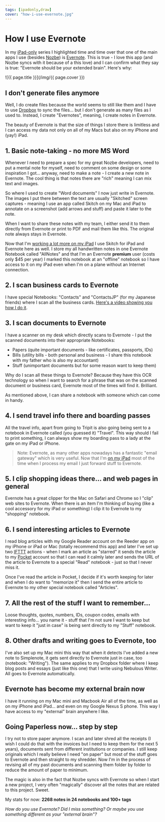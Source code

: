 ```yaml
---
tags: [ipadonly,draw]
cover: "how-i-use-evernote.jpg"
---
```


# How I use Evernote

In my [iPad-only](/ipadonly) series I highlighted time and time over that one of the main apps I use (besides [Nozbe][n]) is [Evernote](http://www.evernote.com). This is true - I love this app (and Nozbe syncs with it because of a this love) and I can confirm what they say is true: "Evernote should be your extended brain". Here's why:  

<!--More-->

![{{ page.title }}](/img/{{ page.cover }})

## I don't generate files anymore

Well, I do create files because the world seems to still like them and I have to use [Dropbox](http://db.tt/kD7Liux) to sync the files... but I don't generate as many files as I used to. Instead, I create "Evernotes", meaning, I create notes in Evernote.

The beauty of Evernote is that the size of things I store there is limitless and I can access my data not only on all of my Macs but also on my iPhone and (yay!) iPad.

## 1. Basic note-taking - no more MS Word

Whenever I need to prepare a spec for my great Nozbe developers, need to put a mental note for myself, need to comment on some design or some inspiration I got... anyway, need to make a note - I create a new note in Evernote. The cool thing is that notes there are "rich" meaning I can mix text and images.

So where I used to create "Word documents" I now just write in Evernote. The images I put there between the text are usually "Skitched" screen captures - meaning I use an app called Skitch on my Mac and iPad to annotate on a screenshot (add arrows and stuff) and paste it later to the note.

When I want to share these notes with my team, I either send it to them directly from Evernote or print to PDF and mail them like this. The original note always stays in Evernote.

Now that I'm [working a lot more on my iPad](/ipadonly) I use Skitch for iPad and Evernote here as well. I store my all handwritten notes in one Evernote Notebook called "AllNotes" and that I'm an Evernote **premium** user (costs only $45 per year) I marked this notebook at an "offline" notebook so I have access to it on my iPad even when I'm on a plane without an Internet connection.

## 2. I scan business cards to Evernote

I have special Notebooks: "Contacts" and "ContactsJP" (for my Japanese friends) where I scan all the business cards. [Here's a video showing you how I do it](/scanning-business-cards-show-45).

## 3. I scan documents to Evernote

I have a scanner on my desk which directly scans to Evernote - I put the scanned documents into their appropriate Notebooks:

  * Papers (quite important documents - like certificates, passports, IDs)
  * Bills (utility bills - both personal and business - I share this notebook with my father who is also my accountant)
  * Stuff (unimportant documents but for some reason want to keep them)

Why do I scan all these things to Evernote? Because they have this OCR technology so when I want to search for a phrase that was on the scanned document or business card, Evernote most of the times will find it. Brilliant.

As mentioned above, I can share a notebook with someone which can come in handy.

## 4. I send travel info there and boarding passes

All the travel info, apart from going to Tripit is also going being sent to a notebook in Evernote called (you guessed it) "Travel". This way should I fail to print something, I can always show my boarding pass to a lady at the gate on my iPad or iPhone.

> Note: Evernote, as many other apps nowadays has a fantastic "email gateway" which is very useful. Now that I'm [on my iPad](/ipadonly) most of the time when I process my email I just forward stuff to Evernote.

## 5. I clip shopping ideas there... and web pages in general

Evernote has a great clipper for the Mac on Safari and Chrome so I "clip" web sites to Evernote. When there is an item I'm thinking of buying (like a cool accessory for my iPad or something) I clip it to Evernote to my "shopping" notebook.

## 6. I send interesting articles to Evernote

I read blog articles with my Google Reader account on the Reeder app on my iPhone or iPad or Mac (totally recommend this app) and later I've set up two [IFTTT](http://ifttt.com) actions - when I mark an article as "starred" it sends the article to my [Pocket](http://www.getpocket.com) account so that I can read it calmly later and sends the URL of the article to Evernote to a special "Read" notebook - just so that I never miss it.

Once I've read the article in Pocket, I decide if it's worth keeping for later and when I do want to "memorize it" then I send the entire article to Evernote to my other special notebook called "Articles".

## 7. All the rest of the stuff I want to remember...

Loose thoughts, quotes, numbers, IDs, coupon codes, emails with interesting info... you name it - stuff that I'm not sure I want to keep but want to keep it "just in case" is being sent directly to my "Stuff" notebook.

## 8. Other drafts and writing goes to Evernote, too

I've also set up my Mac mini this way that when it detects I've added a new note to Simplenote, it gets sent directly to Evernote just in case, too (notebook: "Writing"). The same applies to my Dropbox folder where I keep blog posts and essays (just like this one) that I write using Nebulous Writer. All goes to Evernote automatically.

## Evernote has become my external brain now

I have it running on my Mac mini and Macbook Air all of the time, as well as on my iPhone and iPad... and even on my Google Nexus S phone. This way I have access to my "external" brain anywhere I like.

## Going Paperless now... step by step

I try not to store paper anymore. I scan and later shred all the receipts (I wish I could do that with the invoices but I need to keep them for the next 5 years), documents sent from different institutions or companies. I still keep originals which I really believe I need "on paper" but most of the stuff goes to Evernote and then straight to my shredder. Now I'm in the process of revising all of my past documents and scanning them folder by folder to reduce the amount of paper to minimum.

The magic is also in the fact that Nozbe syncs with Evernote so when I start a new project, I very often "magically" discover all the notes that are related to this project. Sweet.

My stats for now: **2268 notes in 24 notebooks and 100+ tags**

_How do you use Evernote? Did I miss something? Or maybe you use something different as your "external brain"?_


[n]: https://michael.gratis/nozbe